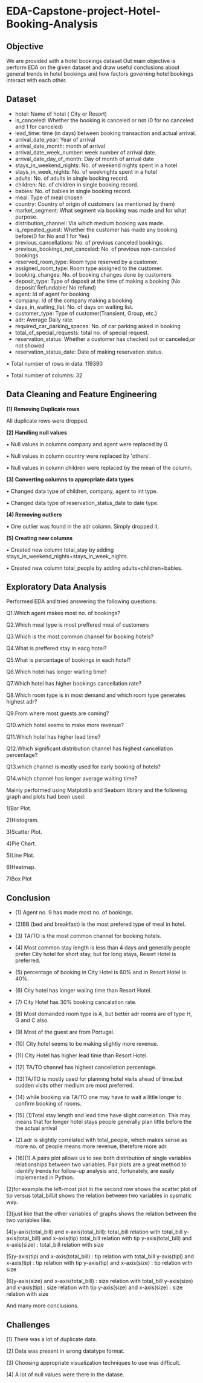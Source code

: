 # EDA-Capstone-project-Hotel-Booking-Analysis
 
## **Objective**

We are provided with a hotel bookings dataset.Out main objective is perform EDA on the given dataset and draw useful conclusions about general trends in hotel bookings and how factors governing hotel bookings interact with each other.

## **Dataset**
- hotel: Name of hotel ( City or Resort)
- is_canceled: Whether the booking is canceled or not (0 for no canceled and 1 for canceled)
- lead_time: time (in days) between booking transaction and actual arrival.
- arrival_date_year: Year of arrival
- arrival_date_month: month of arrival
- arrival_date_week_number: week number of arrival date.
- arrival_date_day_of_month: Day of month of arrival date
- stays_in_weekend_nights: No. of weekend nights spent in a hotel
- stays_in_week_nights: No. of weeknights spent in a hotel
- adults: No. of adults in single booking record.
- children: No. of children in single booking record.
- babies: No. of babies in single booking record. 
- meal: Type of meal chosen 
- country: Country of origin of customers (as mentioned by them)
- market_segment: What segment via booking was made and for what purpose.
- distribution_channel: Via which medium booking was made.
- is_repeated_guest: Whether the customer has made any booking before(0 for No and 1 for Yes)
- previous_cancellations: No. of previous canceled bookings.
- previous_bookings_not_canceled: No. of previous non-canceled bookings.
- reserved_room_type: Room type reserved by a customer.
- assigned_room_type: Room type assigned to the customer.
- booking_changes: No. of booking changes done by customers
- deposit_type: Type of deposit at the time of making a booking (No deposit/ Refundable/ No refund)
- agent: Id of agent for booking
- company: Id of the company making a booking
- days_in_waiting_list: No. of days on waiting list.
- customer_type: Type of customer(Transient, Group, etc.)
- adr: Average Daily rate.
- required_car_parking_spaces: No. of car parking asked in booking
- total_of_special_requests: total no. of special request.
- reservation_status: Whether a customer has checked out or canceled,or not showed 
- reservation_status_date: Date of making reservation status.

• Total number of rows in data: 119390
 
• Total number of columns: 32

## **Data Cleaning and Feature Engineering**

**(1) Removing Duplicate rows**

All duplicate rows were dropped.

**(2) Handling null values** 

• Null values in columns company and agent were replaced by 0. 

• Null values in column country were replaced by 'others'.

• Null values in column children were replaced by the mean of the column.

**(3) Converting columns to appropriate data types** 

• Changed data type of children, company, agent to int type. 

• Changed data type of reservation_status_date to date type.

**(4) Removing outliers** 

• One outlier was found in the adr column. Simply dropped it.

**(5) Creating new columns** 

• Created new column total_stay by adding stays_in_weekend_nights+stays_in_week_nights. 

• Created new column total_people by adding adults+children+babies.

## **Exploratory Data Analysis**

Performed EDA and tried answering the following questions:

Q1.Which agent makes most no. of bookings?

Q2.Which meal type is most preffered meal of customers

Q3.Which is the most common channel for booking hotels?

Q4.What is preffered stay in eacg hotel?

Q5.What is percentage of bookings in each hotel?

Q6.Which hotel has longer waiting time?

Q7.Which hotel has higher bookings cancellation rate?

Q8.Which room type is in most demand and which room type generates highest adr?

Q9.From where most guests are coming?

Q10.which hotel seems to make more revenue?

Q11.Which hotel has higher lead time?

Q12.Which significant distribution channel has highest cancellation percentage?

Q13.which channel is mostly used for early booking of hotels?

Q14.which channel has longer average waiting time?


Mainly performed using Matplotlib and Seaborn library and the following graph and plots had been used:

1)Bar Plot.

2)Histogram.

3)Scatter Plot.

4)Pie Chart.

5)Line Plot.

6)Heatmap.

7)Box Plot


 
 ## **Conclusion**
 - (1) Agent no. 9 has made most no. of bookings. 
 - (2)BB (bed and breakfast) is the most prefered type of meal in hotel.
- (3) TA/TO is the most common channel for booking hotels.
- (4)  Most common stay length is less than 4 days and generally people prefer City hotel for short stay, but for long stays, Resort Hotel is preferred.
- (5) percentage of booking in City Hotel is 60% and in Resort Hotel is 40%.
- (6) City hotel has longer waiing time than Resort Hotel.
- (7) City Hotel has 30% booking cancalation rate.
- (8) Most demanded room type is A, but better adr rooms are of type H, G and C also.
- (9) Most of the guest are from Portugal.
- (10) City hotel seems to be making slightly more revenue.
- (11) City Hotel has higher lead time than Resort Hotel.
- (12) TA/TO channel has highest cancellation percentage.
- (13)TA/TO is mostly used for planning hotel visits ahead of time.but sudden visits other medium are most preferred.
- (14) while booking via TA/TO one may have to wait a little longer to confirm booking of rooms.
- (15) (1)Total stay length and lead time have slight correlation. This may means that for longer hotel stays people generally plan little before the the actual arrival 
- (2).adr is slightly correlated with total_people, which makes sense as more no. of people means more revenue, therefore more adr.

- (16)(1).A pairs plot allows us to see both distribution of single variables relationships between two variables. Pair plots are a great method to identify trends for follow-up analysis and, fortunately, are easily implemented in Python.

(2)for example.the left-most plot in the second row shows the scatter plot of tip versus total_bill.it shows the relation between two variables in sysmatic way.

(3)just like that the other variables of graphs shows the relation between the two variables like.

(4)y-axis(total_bill) and x-axis(total_bill): total_bill relation with total_bill y-axis(total_bill) and x-axis(tip) total_bill relation with tip y-axis(total_bill) and x-axis(size) : total_bill relation with size

(5)y-axis(tip) and x-axis(total_bill) : tip relation with total_bill y-axis(tipl) and x-axis(tip) : tip relation with tip y-axis(tip) and x-axis(size) : tip relation with size

(6)y-axis(size) and x-axis(total_bill) : size relation with total_bill y-axis(size) and x-axis(tip) : size relation with tip y-axis(size) and x-axis(size) : size relation with size

And many more conclusions.


## **Challenges**
(1) There was a lot of duplicate data.

(2) Data was present in wrong datatype format.

(3) Choosing appropriate visualization techniques to use was difficult.

(4) A lot of null values were there in the datase.
